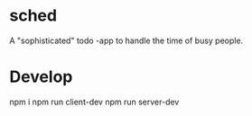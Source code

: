 # sched
A "sophisticated" todo -app to handle the time of busy people.

# Develop

npm i
npm run client-dev
npm run server-dev
